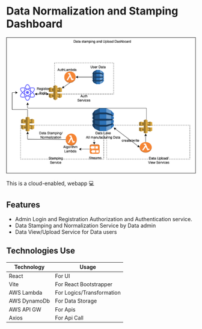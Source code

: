 # Data Normalization and Stamping Dashboard
![image info](appArch.png)


This is a cloud-enabled, webapp 💻

## Features

- Admin Login and Registration Authorization and Authentication service.
- Data Stamping and Normalization Service by Data admin
- Data View/Upload Service for Data users

## Technologies Use

| Technology | Usage |
| ------ | ------ |
| React | For UI |
| Vite | For React Bootstrapper |
| AWS Lambda  | For Logics/Transformation |
| AWS DynamoDb | For Data Storage |
| AWS API GW | For Apis |
| Axios | For Api Call |
